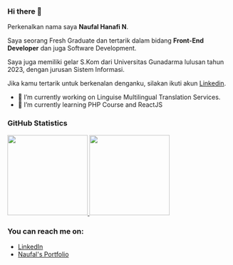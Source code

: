 ### Hi there 👋

Perkenalkan nama saya **Naufal Hanafi N**.<br>

Saya seorang Fresh Graduate dan tertarik dalam bidang **Front-End Developer** dan juga Software Development. <br>

Saya juga memiliki gelar S.Kom dari Universitas Gunadarma lulusan tahun 2023, dengan jurusan Sistem Informasi.<br>

Jika kamu tertarik untuk berkenalan denganku, silakan ikuti akun [Linkedin](https://www.linkedin.com/in/nflhnf09/).
- 🔭 I’m currently working on Linguise Multilingual Translation Services. 
- 🌱 I’m currently learning PHP Course and ReactJS

### GitHub Statistics
<p align="left">
<a href="https://github.com/nflhnf28">
  <img height="180em" src="https://github-readme-stats-eight-theta.vercel.app/api?username=penuliscode&show_icons=true&theme=algolia&include_all_commits=true&count_private=true"/>
  <img height="180em" src="https://github-readme-stats-eight-theta.vercel.app/api/top-langs/?username=penuliscode&layout=compact&theme=algolia"/>
</a>
</p>

### You can reach me on: 
- <a href="https://linkedin.com/in/nflhnf09/">LinkedIn</a>
- <a href="https://dmds.dev">Naufal's Portfolio</a>

<!--
**nflhnf28/nflhnf28** is a ✨ _special_ ✨ repository because its `README.md` (this file) appears on your GitHub profile.

Here are some ideas to get you started:

- 👯 I’m looking to collaborate on ...
- 🤔 I’m looking for help with ...
- 💬 Ask me about ...
- 📫 How to reach me: ...
- 😄 Pronouns: ...
- ⚡ Fun fact: ...
-->
